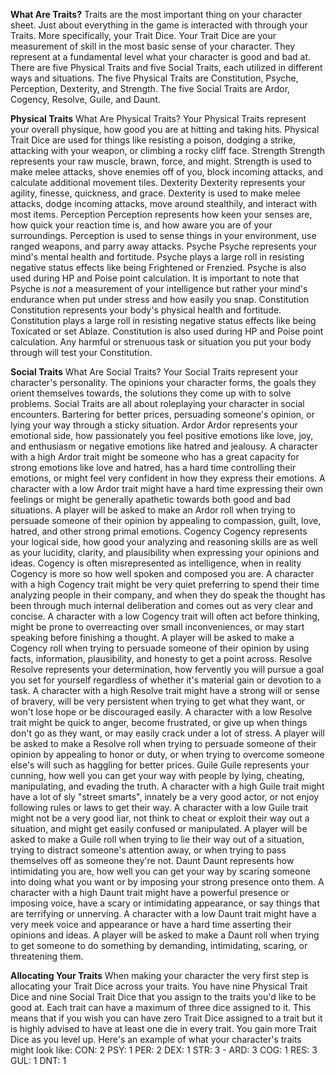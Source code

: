 **What Are Traits?**
	Traits are the most important thing on your character sheet. Just about everything in the game is interacted with through your Traits. More specifically, your Trait Dice. Your Trait Dice are your measurement of skill in the most basic sense of your character. They represent at a fundamental level what your character is good and bad at. There are five Physical Traits and five Social Traits, each utilized in different ways and situations. The five Physical Traits are Constitution, Psyche, Perception, Dexterity, and Strength. The five Social Traits are Ardor, Cogency, Resolve, Guile, and Daunt.

**Physical Traits**
What Are Physical Traits?
	Your Physical Traits represent your overall physique, how good you are at hitting and taking hits. Physical Trait Dice are used for things like resisting a poison, dodging a strike, attacking with your weapon, or climbing a rocky cliff face.
Strength
	Strength represents your raw muscle, brawn, force, and might. Strength is used to make melee attacks, shove enemies off of you, block incoming attacks, and calculate additional movement tiles.
Dexterity
	Dexterity represents your agility, finesse, quickness, and grace. Dexterity is used to make melee attacks, dodge incoming attacks, move around stealthily, and interact with most items.
Perception
	Perception represents how keen your senses are, how quick your reaction time is, and how aware you are of your surroundings. Perception is used to sense things in your environment, use ranged weapons, and parry away attacks.
Psyche
	Psyche represents your mind's mental health and fortitude. Psyche plays a large roll in resisting negative status effects like being Frightened or Frenzied. Psyche is also used during HP and Poise point calculation. It is important to note that Psyche is *not* a measurement of your intelligence but rather your mind's endurance when put under stress and how easily you snap.
Constitution
	Constitution represents your body's physical health and fortitude. Constitution plays a large roll in resisting negative status effects like being Toxicated or set Ablaze. Constitution is also used during HP and Poise point calculation. Any harmful or strenuous task or situation you put your body through will test your Constitution.

**Social Traits**
What Are Social Traits?
	Your Social Traits represent your character's personality. The opinions your character forms, the goals they orient themselves towards, the solutions they come up with to solve problems. Social Traits are all about roleplaying your character in social encounters. Bartering for better prices, persuading someone's opinion, or lying your way through a sticky situation.
Ardor
	Ardor represents your emotional side, how passionately you feel positive emotions like love, joy, and enthusiasm or negative emotions like hatred and jealousy. A character with a high Ardor trait might be someone who has a great capacity for strong emotions like love and hatred, has a hard time controlling their emotions, or might feel very confident in how they express their emotions. A character with a low Ardor trait might have a hard time expressing their own feelings or might be generally apathetic towards both good and bad situations. A player will be asked to make an Ardor roll when trying to persuade someone of their opinion by appealing to compassion, guilt, love, hatred, and other strong primal emotions.
Cogency
	Cogency represents your logical side, how good your analyzing and reasoning skills are as well as your lucidity, clarity, and plausibility when expressing your opinions and ideas. Cogency is often misrepresented as intelligence, when in reality Cogency is more so how well spoken and composed you are. A character with a high Cogency trait might be very quiet preferring to spend their time analyzing people in their company, and when they do speak the thought has been through much internal deliberation and comes out as very clear and concise. A character with a low Cogency trait will often act before thinking, might be prone to overreacting over small inconveniences, or may start speaking before finishing a thought. A player will be asked to make a Cogency roll when trying to persuade someone of their opinion by using facts, information, plausibility, and honesty to get a point across.
Resolve
	Resolve represents your determination, how fervently you will pursue a goal you set for yourself regardless of whether it's material gain or devotion to a task. A character with a high Resolve trait might have a strong will or sense of bravery, will be very persistent when trying to get what they want, or won't lose hope or be discouraged easily. A character with a low Resolve trait might be quick to anger, become frustrated, or give up when things don't go as they want, or may easily crack under a lot of stress. A player will be asked to make a Resolve roll when trying to persuade someone of their opinion by appealing to honor or duty, or when trying to overcome someone else's will such as haggling for better prices.
Guile
	Guile represents your cunning, how well you can get your way with people by lying, cheating, manipulating, and evading the truth. A character with a high Guile trait might have a lot of sly "street smarts", innately be a very good actor, or not enjoy following rules or laws to get their way. A character with a low Guile trait might not be a very good liar, not think to cheat or exploit their way out a situation, and might get easily confused or manipulated. A player will be asked to make a Guile roll when trying to lie their way out of a situation, trying to distract someone's attention away, or when trying to pass themselves off as someone they're not.
Daunt
	Daunt represents how intimidating you are, how well you can get your way by scaring someone into doing what you want or by imposing your strong presence onto them. A character with a high Daunt trait might have a powerful presence or imposing voice, have a scary or intimidating appearance, or say things that are terrifying or unnerving. A character with a low Daunt trait might have a very meek voice and appearance or have a hard time asserting their opinions and ideas. A player will be asked to make a Daunt roll when trying to get someone to do something by demanding, intimidating, scaring, or threatening them.

**Allocating Your Traits**
	When making your character the very first step is allocating your Trait Dice across your traits. You have nine Physical Trait Dice and nine Social Trait Dice that you assign to the traits you'd like to be good at. Each trait can have a maximum of three dice assigned to it. This means that if you wish you can have zero Trait Dice assigned to a trait but it is highly advised to have at least one die in every trait. You gain more Trait Dice as you level up.
	Here's an example of what your character's traits might look like:
	CON: 2
	PSY: 1
	PER: 2
	DEX: 1
	STR: 3
	-
	ARD: 3
	COG: 1
	RES: 3
	GUL: 1
	DNT: 1